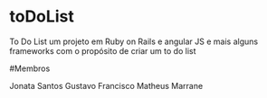 # toDoList
To Do List um projeto em Ruby on Rails e angular JS e mais alguns frameworks com o propósito de criar um to do list

#Membros

Jonata Santos
Gustavo Francisco
Matheus Marrane
